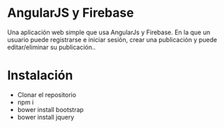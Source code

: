 # AngularJS y Firebase
Una aplicación web simple que usa AngularJs y Firebase. En la que un usuario puede registrarse e iniciar sesión, crear una publicación y puede editar/eliminar su publicación..

# Instalación
<ul>
<li>
Clonar el repositorio
</li>
<li>
npm i
</li>
<li>
bower install bootstrap
</li>
<li>
bower install jquery
</li>
</ul>


